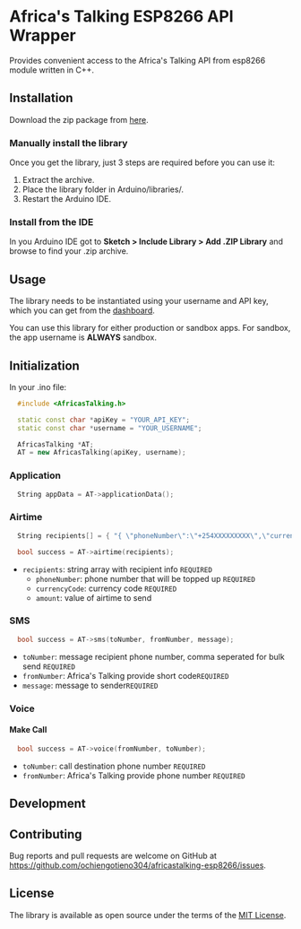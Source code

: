 # Africa's Talking ESP8266 API Wrapper

>
 Provides convenient access to the Africa's Talking API from esp8266 module written in C++.
>
## Installation

 Download the zip package from [here](https://github.com/ochiengotieno304/africastalking-esp8266/releases/download/1.0.0/AfricasTalking.zip).

### Manually install the library

Once you get the library, just 3 steps are required before you can use it:

1. Extract the archive.
2. Place the library folder in Arduino/libraries/.
3. Restart the Arduino IDE.

### Install from the IDE

 In you Arduino IDE got to **Sketch > Include Library > Add .ZIP Library** and browse to find your .zip archive.

## Usage

The library needs to be instantiated using your username and API key, which you can get from the [dashboard](https://account.africastalking.com).

You can use this library for either production or sandbox apps. For sandbox, the app username is **ALWAYS** sandbox.

## Initialization

In your .ino file:

```cpp
  #include <AfricasTalking.h>

  static const char *apiKey = "YOUR_API_KEY";
  static const char *username = "YOUR_USERNAME";

  AfricasTalking *AT;
  AT = new AfricasTalking(apiKey, username);
```

### Application

```cpp
  String appData = AT->applicationData();
 ```

### Airtime

```cpp
  String recipients[] = { "{ \"phoneNumber\":\"+254XXXXXXXXX\",\"currencyCode\":\"KES\",\"amount\":\"5\" }" };

  bool success = AT->airtime(recipients);
 ```

- `recipients`: string array with recipient info `REQUIRED`
  - `phoneNumber`: phone number that will be topped up `REQUIRED`
  - `currencyCode`: currency code `REQUIRED`
  - `amount`: value of airtime to send

### SMS

```cpp
  bool success = AT->sms(toNumber, fromNumber, message);
 ```

- `toNumber`: message recipient phone number, comma seperated for bulk send `REQUIRED`
- `fromNumber`: Africa's Talking provide short code`REQUIRED`
- `message`: message to sender`REQUIRED`

### Voice

#### Make Call

```cpp
  bool success = AT->voice(fromNumber, toNumber);
 ```

- `toNumber`: call destination phone number `REQUIRED`
- `fromNumber`: Africa's Talking provide phone number `REQUIRED`

## Development

## Contributing

Bug reports and pull requests are welcome on GitHub at <https://github.com/ochiengotieno304/africastalking-esp8266/issues>.

## License

The library is available as open source under the terms of the [MIT License](https://opensource.org/licenses/MIT).
